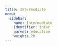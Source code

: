 ```yaml
---
title: Intermediate
menu:
  sidebar:
    name: Intermediate
    identifier: inter
    parent: education
    weight: 20
---
```


